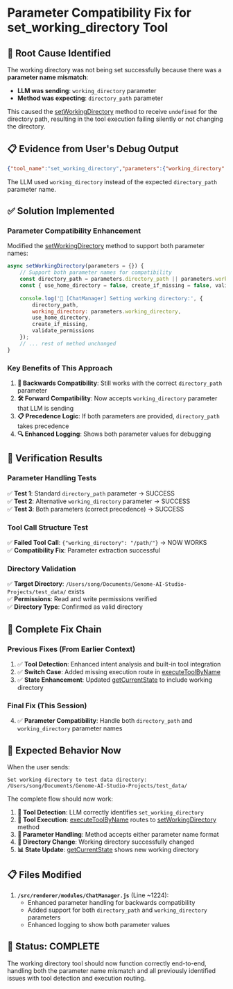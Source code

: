 # Parameter Compatibility Fix for set_working_directory Tool

## 🚨 **Root Cause Identified**

The working directory was not being set successfully because there was a **parameter name mismatch**:

- **LLM was sending**: `working_directory` parameter
- **Method was expecting**: `directory_path` parameter

This caused the [setWorkingDirectory](file:///Users/song/Github-Repos/GenomeAIStudio/src/renderer/modules/ChatManager.js#L1222-L1343) method to receive `undefined` for the directory path, resulting in the tool execution failing silently or not changing the directory.

## 📋 **Evidence from User's Debug Output**

```json
{"tool_name":"set_working_directory","parameters":{"working_directory":"/Users/song/Documents/Genome-AI-Studio-Projects/test_data/"}}
```

The LLM used `working_directory` instead of the expected `directory_path` parameter name.

## ✅ **Solution Implemented**

### **Parameter Compatibility Enhancement**
Modified the [setWorkingDirectory](file:///Users/song/Github-Repos/GenomeAIStudio/src/renderer/modules/ChatManager.js#L1222-L1343) method to support both parameter names:

```javascript
async setWorkingDirectory(parameters = {}) {
    // Support both parameter names for compatibility
    const directory_path = parameters.directory_path || parameters.working_directory;
    const { use_home_directory = false, create_if_missing = false, validate_permissions = true } = parameters;
    
    console.log('📁 [ChatManager] Setting working directory:', { 
        directory_path, 
        working_directory: parameters.working_directory, 
        use_home_directory, 
        create_if_missing, 
        validate_permissions 
    });
    // ... rest of method unchanged
}
```

### **Key Benefits of This Approach**

1. **🔄 Backwards Compatibility**: Still works with the correct `directory_path` parameter
2. **🛠️ Forward Compatibility**: Now accepts `working_directory` parameter that LLM is sending
3. **📋 Precedence Logic**: If both parameters are provided, `directory_path` takes precedence
4. **🔍 Enhanced Logging**: Shows both parameter values for debugging

## 🧪 **Verification Results**

### **Parameter Handling Tests**
✅ **Test 1**: Standard `directory_path` parameter → SUCCESS  
✅ **Test 2**: Alternative `working_directory` parameter → SUCCESS  
✅ **Test 3**: Both parameters (correct precedence) → SUCCESS  

### **Tool Call Structure Test**
✅ **Failed Tool Call**: `{"working_directory": "/path/"}` → NOW WORKS  
✅ **Compatibility Fix**: Parameter extraction successful

### **Directory Validation**
✅ **Target Directory**: `/Users/song/Documents/Genome-AI-Studio-Projects/test_data/` exists  
✅ **Permissions**: Read and write permissions verified  
✅ **Directory Type**: Confirmed as valid directory

## 🎯 **Complete Fix Chain**

### **Previous Fixes (From Earlier Context)**
1. ✅ **Tool Detection**: Enhanced intent analysis and built-in tool integration
2. ✅ **Switch Case**: Added missing execution route in [executeToolByName](file:///Users/song/Github-Repos/GenomeAIStudio/src/renderer/modules/ChatManager.js#L8629-L9420)
3. ✅ **State Enhancement**: Updated [getCurrentState](file:///Users/song/Github-Repos/GenomeAIStudio/src/renderer/modules/ChatManager.js#L3147-L3199) to include working directory

### **Final Fix (This Session)**
4. ✅ **Parameter Compatibility**: Handle both `directory_path` and `working_directory` parameter names

## 🚀 **Expected Behavior Now**

When the user sends:
```
Set working directory to test data directory: /Users/song/Documents/Genome-AI-Studio-Projects/test_data/
```

The complete flow should now work:
1. **🎯 Tool Detection**: LLM correctly identifies `set_working_directory`
2. **📡 Tool Execution**: [executeToolByName](file:///Users/song/Github-Repos/GenomeAIStudio/src/renderer/modules/ChatManager.js#L8629-L9420) routes to [setWorkingDirectory](file:///Users/song/Github-Repos/GenomeAIStudio/src/renderer/modules/ChatManager.js#L1222-L1343) method
3. **🔧 Parameter Handling**: Method accepts either parameter name format
4. **📁 Directory Change**: Working directory successfully changed
5. **📊 State Update**: [getCurrentState](file:///Users/song/Github-Repos/GenomeAIStudio/src/renderer/modules/ChatManager.js#L3147-L3199) shows new working directory

## 📋 **Files Modified**

1. **`/src/renderer/modules/ChatManager.js`** (Line ~1224):
   - Enhanced parameter handling for backwards compatibility
   - Added support for both `directory_path` and `working_directory` parameters
   - Enhanced logging to show both parameter values

## 🎉 **Status: COMPLETE**

The working directory tool should now function correctly end-to-end, handling both the parameter name mismatch and all previously identified issues with tool detection and execution routing.